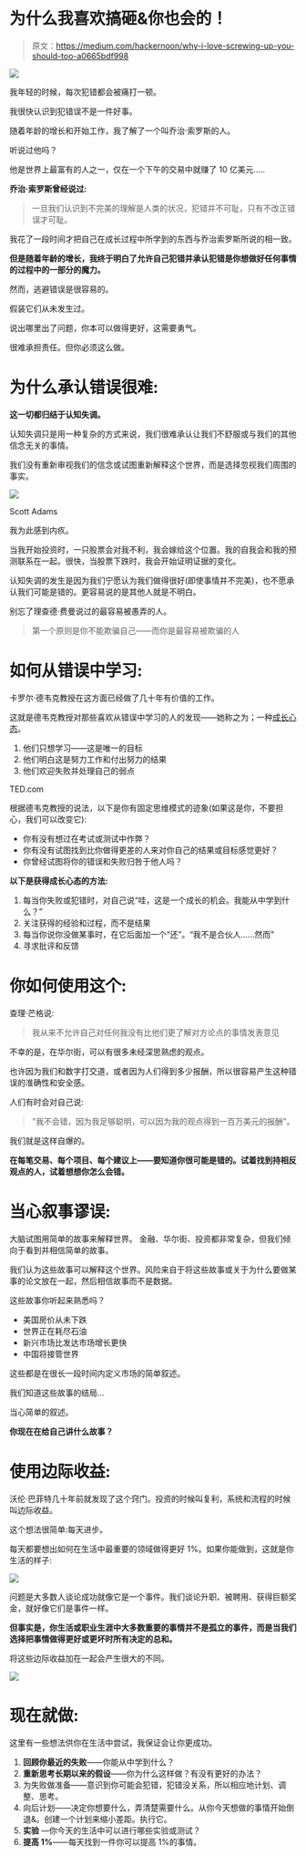 # 为什么我喜欢搞砸&你也会的！

> 原文：<https://medium.com/hackernoon/why-i-love-screwing-up-you-should-too-a0665bdf998>

![](img/92ad5548672e9bd90fef2f42a901e708.png)

我年轻的时候，每次犯错都会被痛打一顿。

我很快认识到犯错误不是一件好事。

随着年龄的增长和开始工作，我了解了一个叫乔治·索罗斯的人。

听说过他吗？

他是世界上最富有的人之一，仅在一个下午的交易中就赚了 10 亿美元…..

**乔治·索罗斯曾经说过:**

> 一旦我们认识到不完美的理解是人类的状况，犯错并不可耻，只有不改正错误才可耻。

我花了一段时间才把自己在成长过程中所学到的东西与乔治索罗斯所说的相一致。

**但是随着年龄的增长，我终于明白了允许自己犯错并承认犯错是你想做好任何事情的过程中的一部分的魔力。**

然而，逃避错误是很容易的。

假装它们从未发生过。

说出哪里出了问题，你本可以做得更好，这需要勇气。

很难承担责任。但你必须这么做。

# 为什么承认错误很难:

**这一切都归结于认知失调。**

认知失调只是用一种复杂的方式来说，我们很难承认让我们不舒服或与我们的其他信念无关的事情。

我们没有重新审视我们的信念或试图重新解释这个世界，而是选择忽视我们周围的事实。

![](img/d96209e1e9f1f2b9eb50511d07fe52e9.png)

Scott Adams

我为此感到内疚。

当我开始投资时，一只股票会对我不利，我会嫁给这个位置。我的自我会和我的预测联系在一起。很快，当股票下跌时，我会开始证明证据的变化。

认知失调的发生是因为我们宁愿认为我们做得很好(即使事情并不完美)，也不愿承认我们可能是错的。更容易说的是其他人就是不明白。

别忘了理查德·费曼说过的最容易被愚弄的人。

> 第一个原则是你不能欺骗自己——而你是最容易被欺骗的人

# 如何从错误中学习:

卡罗尔·德韦克教授在这方面已经做了几十年有价值的工作。

这就是德韦克教授对那些喜欢从错误中学习的人的发现——她称之为；一种[成长心态](https://www.amazon.co.uk/Mindset-How-Fulfil-Your-Potential/dp/1780332009)。

1.  他们只想学习——这是唯一的目标
2.  他们明白这是努力工作和付出努力的结果
3.  他们欢迎失败并处理自己的弱点

TED.com

根据德韦克教授的说法，以下是你有固定思维模式的迹象(如果这是你，不要担心，我们可以改变它):

*   你有没有想过在考试或测试中作弊？
*   你有没有试图找到比你做得更差的人来对你自己的结果或目标感觉更好？
*   你曾经试图将你的错误和失败归咎于他人吗？

**以下是获得成长心态的方法:**

1.  每当你失败或犯错时，对自己说“哇，这是一个成长的机会。我能从中学到什么？”
2.  关注获得的经验和过程，而不是结果
3.  每当你说你没做某事时，在它后面加一个“还”。“我不是合伙人……然而"
4.  寻求批评和反馈

# 你如何使用这个:

查理·芒格说:

> 我从来不允许自己对任何我没有比他们更了解对方论点的事情发表意见

不幸的是，在华尔街，可以有很多未经深思熟虑的观点。

也许因为我们和数字打交道，或者因为人们得到多少报酬，所以很容易产生这种错误的准确性和安全感。

人们有时会对自己说:

> "我不会错，因为我足够聪明，可以因为我的观点得到一百万美元的报酬"。

我们就是这样自爆的。

**在每笔交易、每个项目、每个建议上——要知道你很可能是错的。试着找到持相反观点的人，试着想想你怎么会错。**

# 当心叙事谬误:

大脑试图用简单的故事来解释世界。
金融、华尔街、投资都非常复杂，但我们倾向于看到并相信简单的故事。

我们认为这些故事可以解释这个世界。风险来自于将这些故事或关于为什么要做某事的论文放在一起，然后相信故事而不是数据。

这些故事你听起来熟悉吗？

*   美国房价从未下跌
*   世界正在耗尽石油
*   新兴市场比发达市场增长更快
*   中国将接管世界

这些都是在很长一段时间内定义市场的简单叙述。

我们知道这些故事的结局…

当心简单的叙述。

**你现在在给自己讲什么故事？**

# 使用边际收益:

沃伦·巴菲特几十年前就发现了这个窍门。投资的时候叫复利，系统和流程的时候叫边际收益。

这个想法很简单:每天进步。

每天都要想出如何在生活中最重要的领域做得更好 1%。如果你能做到，这就是你生活的样子:

![](img/75bc9bb17e6c9fb0034eed27dab18179.png)

问题是大多数人谈论成功就像它是一个事件。我们谈论升职、被聘用、获得巨额奖金，就好像它们是事件一样。

**但事实是，你生活或职业生涯中大多数重要的事情并不是孤立的事件，而是当我们选择把事情做得更好或更坏时所有决定的总和。**

将这些边际收益加在一起会产生很大的不同。

![](img/dfac24b6ab8028337351f93f8fe51336.png)

# 现在就做:

这里有一些想法供你在生活中尝试，我保证会让你更成功。

1.  **回顾你最近的失败**——你能从中学到什么？
2.  **重新思考长期以来的假设**——你为什么这样做？有没有更好的办法？
3.  为失败做准备——意识到你可能会犯错，犯错没关系，所以相应地计划、调整、思考。
4.  向后计划——决定你想要什么，弄清楚需要什么。从你今天想做的事情开始倒退&。创建一个计划来缩小差距。执行它。
5.  **实验** —你今天的生活中可以进行哪些实验或测试？
6.  **提高 1%**——每天找到一件你可以提高 1%的事情。